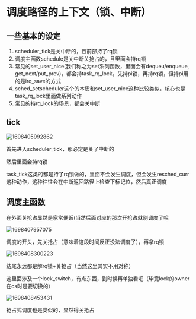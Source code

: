 # 调度路径的上下文（锁、中断）

## 一些基本的设定
1. scheduler_tick是关中断的，且前部持了rq锁
2. 调度主函数schedule是关中断关抢占的，且里面会持rq锁
3. 常见的set_user_nice(我们称之为set系列函数，里面会有dequeu/enqueue, get_next/put_prev)，都会持task_rq_lock，先持pi锁，再持rq锁，但持pi用的是irq_save的方式
4. sched_setscheduler这个的本质和set_user_nice这种比较类似，核心也是task_rq_lock里面做系列动作
5. 常见的持rq_lock的场景，都会关中断

## tick
![1698405992862](https://github.com/Rust401/OS-kernel-dev-config/assets/31315527/99cd8c98-8b63-41c1-b102-bab4e9a61609)

首先进入scheduler_tick，那必定是关了中断的

然后里面会持rq锁

task_tick这类的都是持了rq锁做的，里面不会发生调度，但会发生resched_curr这种动作，这种往往会在中断返回路径上检查下标记位，然后真正调度

## 调度主函数

在外面关抢占显然是家常便饭(当然后面对应的那次开抢占就别调度了哈

![1698407957075](https://github.com/Rust401/OS-kernel-dev-config/assets/31315527/f8bfcec7-68eb-40c5-80b7-6b5a84d7a5ed)

调度的开头，先关抢占（意味着这段时间反正没法调度了），再拿rq锁

![1698408300223](https://github.com/Rust401/OS-kernel-dev-config/assets/31315527/743d2644-f7a3-4d78-b817-95e142b5113c)

结尾永远都是解rq锁+关抢占（当然这里其实不用对称）

这里面涉及一个lock_switch，有点东西，到时候再单独看吧（毕竟lock的owner在cs时是要切换的）

![1698408453431](https://github.com/Rust401/OS-kernel-dev-config/assets/31315527/7ff9d726-1228-4d8e-bcbd-0a6947dbe660)

抢占式调度也是类似的，显然得关抢占














